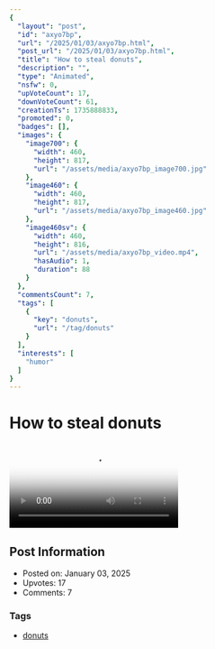 ```yaml
---
{
  "layout": "post",
  "id": "axyo7bp",
  "url": "/2025/01/03/axyo7bp.html",
  "post_url": "/2025/01/03/axyo7bp.html",
  "title": "How to steal donuts",
  "description": "",
  "type": "Animated",
  "nsfw": 0,
  "upVoteCount": 17,
  "downVoteCount": 61,
  "creationTs": 1735888833,
  "promoted": 0,
  "badges": [],
  "images": {
    "image700": {
      "width": 460,
      "height": 817,
      "url": "/assets/media/axyo7bp_image700.jpg"
    },
    "image460": {
      "width": 460,
      "height": 817,
      "url": "/assets/media/axyo7bp_image460.jpg"
    },
    "image460sv": {
      "width": 460,
      "height": 816,
      "url": "/assets/media/axyo7bp_video.mp4",
      "hasAudio": 1,
      "duration": 88
    }
  },
  "commentsCount": 7,
  "tags": [
    {
      "key": "donuts",
      "url": "/tag/donuts"
    }
  ],
  "interests": [
    "humor"
  ]
}
---
```


# How to steal donuts

<video controls playsinline loop poster="/assets/media/axyo7bp_image460.jpg">
  <source src="/assets/media/axyo7bp_video.mp4" type="video/mp4">
  Your browser does not support the video tag.
</video>

## Post Information

- Posted on: January 03, 2025
- Upvotes: 17
- Comments: 7

### Tags

- [donuts](/tag/donuts)
